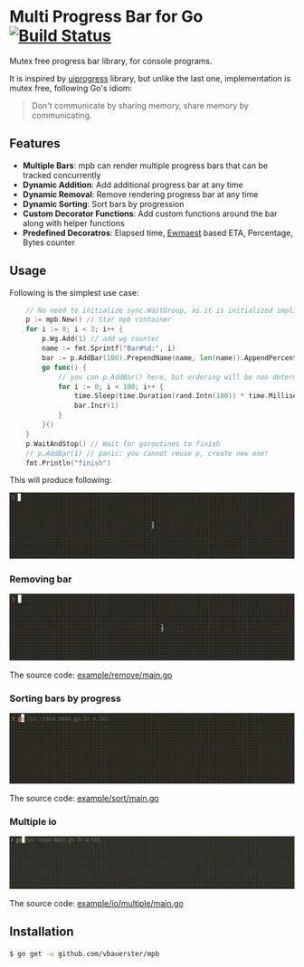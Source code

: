 # Multi Progress Bar for Go [![Build Status](https://travis-ci.org/vbauerster/mpb.svg?branch=master)](https://travis-ci.org/vbauerster/mpb)

Mutex free progress bar library, for console programs.

It is inspired by [uiprogress](https://github.com/gosuri/uiprogress) library,
but unlike the last one, implementation is mutex free, following Go's idiom:

> Don't communicate by sharing memory, share memory by communicating.

## Features

* __Multiple Bars__: mpb can render multiple progress bars that can be tracked concurrently
* __Dynamic Addition__:  Add additional progress bar at any time
* __Dynamic Removal__:  Remove rendering progress bar at any time
* __Dynamic Sorting__:  Sort bars by progression
* __Custom Decorator Functions__: Add custom functions around the bar along with helper functions
* __Predefined Decoratros__: Elapsed time, [Ewmaest](https://github.com/dgryski/trifles/tree/master/ewmaest) based ETA, Percentage, Bytes counter

## Usage

Following is the simplest use case:

```go
	// No need to initialize sync.WaitGroup, as it is initialized implicitly
	p := mpb.New() // Star mpb container
	for i := 0; i < 3; i++ {
		p.Wg.Add(1) // add wg counter
		name := fmt.Sprintf("Bar#%d:", i)
		bar := p.AddBar(100).PrependName(name, len(name)).AppendPercentage()
		go func() {
			// you can p.AddBar() here, but ordering will be non deterministic
			for i := 0; i < 100; i++ {
				time.Sleep(time.Duration(rand.Intn(100)) * time.Millisecond)
				bar.Incr(1)
			}
		}()
	}
	p.WaitAndStop() // Wait for goroutines to finish
	// p.AddBar(1) // panic: you cannot reuse p, create new one!
	fmt.Println("finish")
```

This will produce following:

![example](example/gifs/simple.gif)

### Removing bar

![example](example/gifs/remove.gif)

The source code: [example/remove/main.go](example/remove/main.go)

### Sorting bars by progress

![example](example/gifs/sort.gif)

The source code: [example/sort/main.go](example/sort/main.go)

### Multiple io

![example](example/gifs/io-multiple.gif)

The source code: [example/io/multiple/main.go](example/io/multiple/main.go)

## Installation

```sh
$ go get -u github.com/vbauerster/mpb
```
